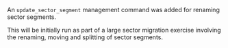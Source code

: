 An `update_sector_segment` management command was added for renaming sector segments.

This will be initially run as part of a large sector migration exercise involving the renaming, moving and splitting of sector segments.